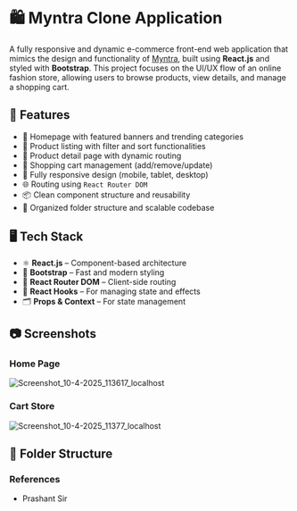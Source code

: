 # 🛍️ Myntra Clone Application

A fully responsive and dynamic e-commerce front-end web application that mimics the design and functionality of [Myntra](https://www.myntra.com), built using **React.js** and styled with **Bootstrap**. This project focuses on the UI/UX flow of an online fashion store, allowing users to browse products, view details, and manage a shopping cart.

## 🚀 Features

- 🧥 Homepage with featured banners and trending categories  
- 🔎 Product listing with filter and sort functionalities  
- 📄 Product detail page with dynamic routing  
- 🛒 Shopping cart management (add/remove/update)  
- 📱 Fully responsive design (mobile, tablet, desktop)  
- 🌐 Routing using `React Router DOM`  
- 📦 Clean component structure and reusability  
- 📁 Organized folder structure and scalable codebase  

## 🖥️ Tech Stack

- ⚛️ **React.js** – Component-based architecture  
- 🎨 **Bootstrap** – Fast and modern styling  
- 🔀 **React Router DOM** – Client-side routing  
- 🧠 **React Hooks** – For managing state and effects  
- 🗂️ **Props & Context** – For state management  

## 📷 Screenshots
### Home Page
![Screenshot_10-4-2025_113617_localhost](https://github.com/user-attachments/assets/8b00eb0a-b3df-470c-af35-2990f661ad37)
### Cart Store
![Screenshot_10-4-2025_11377_localhost](https://github.com/user-attachments/assets/d32d79bc-e34e-474d-afa3-9bbc6e42ffaf)


## 📁 Folder Structure
### References
* Prashant Sir
  
